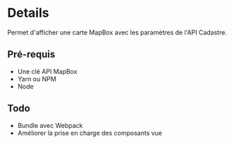 # Details

Permet d'afficher une carte MapBox avec les paramètres de l'API Cadastre.

## Pré-requis

* Une clé API MapBox
* Yarn ou NPM
* Node

## Todo

* Bundle avec Webpack
* Améliorer la prise en charge des composants vue
